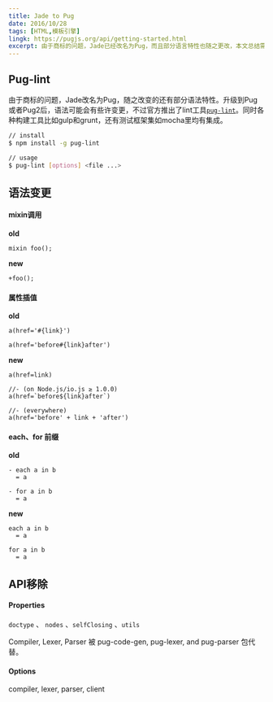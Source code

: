 ```yaml
---
title: Jade to Pug
date: 2016/10/28
tags: [HTML,模板引擎]
lingk: https://pugjs.org/api/getting-started.html
excerpt: 由于商标的问题，Jade已经改名为Pug，而且部分语言特性也随之更改，本文总结需要注意的更改点
---
```


## Pug-lint

由于商标的问题，Jade改名为Pug，随之改变的还有部分语法特性。升级到Pug或者Pug2后，语法可能会有些许变更，不过官方推出了lint工具[`pug-lint`](https://www.npmjs.com/search?q=pug-lint)。同时各种构建工具比如gulp和grunt，还有测试框架集如mocha里均有集成。

```bash
// install
$ npm install -g pug-lint

// usage
$ pug-lint [options] <file ...>
```

## 语法变更

#### mixin调用

**old**

```jade
mixin foo();
```

**new**

```jade
+foo();
```

#### 属性插值

**old**

```jade
a(href='#{link}')

a(href='before#{link}after')
```

**new**

```jade
a(href=link)

//- (on Node.js/io.js ≥ 1.0.0)
a(href=`before${link}after`)

//- (everywhere)
a(href='before' + link + 'after')
```

#### each、for 前缀

**old**

```jade
- each a in b
  = a

- for a in b
  = a
```

**new**

```jade
each a in b
  = a

for a in b
  = a
```

## API移除

#### Properties

`doctype` 、 `nodes` 、`selfClosing` 、`utils`

Compiler, Lexer, Parser 被  pug-code-gen, pug-lexer, and pug-parser 包代替。

#### Options

compiler, lexer, parser, client